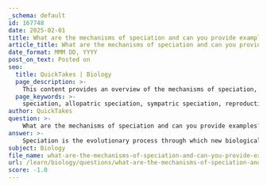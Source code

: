 ```yaml
---
_schema: default
id: 167748
date: 2025-02-01
title: What are the mechanisms of speciation and can you provide examples?
article_title: What are the mechanisms of speciation and can you provide examples?
date_format: MMM DD, YYYY
post_on_text: Posted on
seo:
  title: QuickTakes | Biology
  page_description: >-
    This content provides an overview of the mechanisms of speciation, including allopatric and sympatric speciation, along with examples such as Darwin's finches and cichlid fish in African lakes.
  page_keywords: >-
    speciation, allopatric speciation, sympatric speciation, reproductive isolation, Darwin's finches, cichlid fish, evolutionary biology, genetic divergence, natural selection, ecological niches
author: QuickTakes
question: >-
    What are the mechanisms of speciation and can you provide examples?
answer: >-
    Speciation is the evolutionary process through which new biological species arise. There are several mechanisms of speciation, primarily categorized into two main types: allopatric and sympatric speciation. Here’s a detailed overview of these mechanisms along with examples:\n\n### 1. Allopatric Speciation\nAllopatric speciation occurs when populations are geographically isolated from one another. This isolation can be due to physical barriers such as mountains, rivers, or distance. Over time, the separated populations undergo genetic divergence due to different selective pressures, genetic drift, and mutations. Eventually, these changes can lead to reproductive isolation, meaning that even if the populations come back into contact, they can no longer interbreed.\n\n**Example:**\n- **Darwin's Finches:** A classic example of allopatric speciation is observed in the finches of the Galápagos Islands. Different islands have different environmental conditions, leading to the evolution of distinct species of finches with varying beak shapes and sizes adapted to their specific diets.\n\n### 2. Sympatric Speciation\nSympatric speciation occurs without geographic isolation. Instead, it often arises from behavioral differences, ecological niches, or polyploidy (especially in plants). In this case, populations may live in the same area but become reproductively isolated due to factors such as mating preferences or resource utilization.\n\n**Example:**\n- **Cichlid Fish in African Lakes:** In African Great Lakes, numerous species of cichlid fish have evolved in the same geographic area. These species have diverged based on differences in mating behaviors and ecological niches, such as feeding on different types of food or occupying different depths in the water.\n\n### Mechanisms Leading to Speciation\nBoth allopatric and sympatric speciation involve mechanisms that contribute to reproductive isolation, which is crucial for the formation of new species. These mechanisms include:\n\n- **Behavioral Isolation:** Differences in mating rituals or preferences can prevent interbreeding.\n- **Temporal Isolation:** Species may breed at different times of the year or day.\n- **Mechanical Isolation:** Physical differences in reproductive organs can prevent successful mating.\n- **Gametic Isolation:** Even if mating occurs, the sperm and egg may not be compatible.\n\n### Conclusion\nSpeciation is a fundamental aspect of evolutionary biology, illustrating how populations can diverge and adapt to their environments over time. Understanding these mechanisms helps explain the diversity of life on Earth and the processes that drive evolutionary change.
subject: Biology
file_name: what-are-the-mechanisms-of-speciation-and-can-you-provide-examples.md
url: /learn/biology/questions/what-are-the-mechanisms-of-speciation-and-can-you-provide-examples
score: -1.0
---
```


&nbsp;